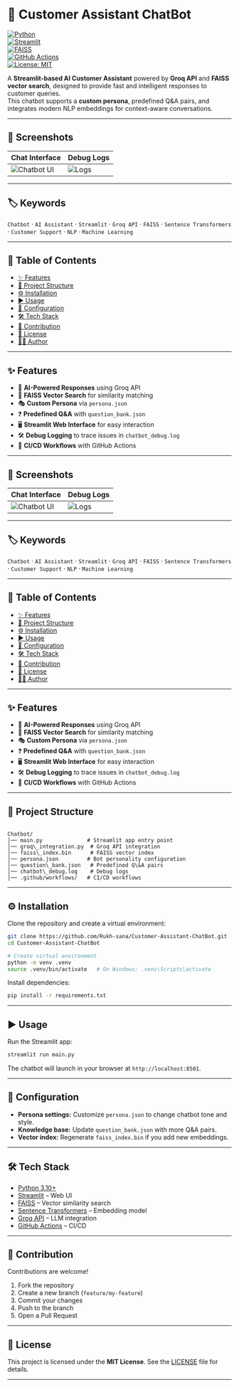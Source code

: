# 🤖 Customer Assistant ChatBot

[![Python](https://img.shields.io/badge/python-3.10+-blue.svg)](https://www.python.org/)  
[![Streamlit](https://img.shields.io/badge/Streamlit-App-red?logo=streamlit)](https://streamlit.io/)  
[![FAISS](https://img.shields.io/badge/FAISS-Vector%20Search-green)](https://faiss.ai/)  
[![GitHub Actions](https://img.shields.io/github/actions/workflow/status/Rukh-sana/Customer-Assistant-ChatBot/python-publish.yml?branch=main&label=build&logo=github)](https://github.com/Rukh-sana/Customer-Assistant-ChatBot/actions)  
[![License: MIT](https://img.shields.io/badge/License-MIT-yellow.svg)](LICENSE)  

A **Streamlit-based AI Customer Assistant** powered by **Groq API** and **FAISS vector search**, designed to provide fast and intelligent responses to customer queries.  
This chatbot supports a **custom persona**, predefined Q&A pairs, and integrates modern NLP embeddings for context-aware conversations.  

---

## 📸 Screenshots

| Chat Interface | Debug Logs |  
|----------------|------------|  
| ![Chatbot UI](screenshots/chat_ui.png) | ![Logs](screenshots/debug_logs.png) |  

---

## 🏷️ Keywords

`Chatbot` · `AI Assistant` · `Streamlit` · `Groq API` · `FAISS` · `Sentence Transformers` · `Customer Support` · `NLP` · `Machine Learning`  

---

## 📑 Table of Contents

- [✨ Features](#-features)  
- [📂 Project Structure](#-project-structure)  
- [⚙️ Installation](#️-installation)  
- [▶️ Usage](#️-usage)  
- [🧩 Configuration](#-configuration)  
- [🛠 Tech Stack](#-tech-stack)  
- [🤝 Contribution](#-contribution)  
- [📜 License](#-license)  
- [👩‍💻 Author](#-author)  

---

## ✨ Features

- 🧠 **AI-Powered Responses** using Groq API  
- 📂 **FAISS Vector Search** for similarity matching  
- 🎭 **Custom Persona** via `persona.json`  
- ❓ **Predefined Q&A** with `question_bank.json`  
- 🖥 **Streamlit Web Interface** for easy interaction  
- 🛠 **Debug Logging** to trace issues in `chatbot_debug.log`  
- 🚀 **CI/CD Workflows** with GitHub Actions  

---



## 📸 Screenshots

| Chat Interface | Debug Logs |  
|----------------|------------|  
| ![Chatbot UI](screenshots/chat_ui.png) | ![Logs](screenshots/debug_logs.png) |  

---

## 🏷️ Keywords

`Chatbot` · `AI Assistant` · `Streamlit` · `Groq API` · `FAISS` · `Sentence Transformers` · `Customer Support` · `NLP` · `Machine Learning`  

---

## 📑 Table of Contents

- [✨ Features](#-features)  
- [📂 Project Structure](#-project-structure)  
- [⚙️ Installation](#️-installation)  
- [▶️ Usage](#️-usage)  
- [🧩 Configuration](#-configuration)  
- [🛠 Tech Stack](#-tech-stack)  
- [🤝 Contribution](#-contribution)  
- [📜 License](#-license)  
- [👩‍💻 Author](#-author)  

---

## ✨ Features

- 🧠 **AI-Powered Responses** using Groq API  
- 📂 **FAISS Vector Search** for similarity matching  
- 🎭 **Custom Persona** via `persona.json`  
- ❓ **Predefined Q&A** with `question_bank.json`  
- 🖥 **Streamlit Web Interface** for easy interaction  
- 🛠 **Debug Logging** to trace issues in `chatbot_debug.log`  
- 🚀 **CI/CD Workflows** with GitHub Actions  

---

## 📂 Project Structure

```

Chatbot/
│── main.py              # Streamlit app entry point
│── groq\_integration.py  # Groq API integration
│── faiss\_index.bin      # FAISS vector index
│── persona.json         # Bot personality configuration
│── question\_bank.json   # Predefined Q\&A pairs
│── chatbot\_debug.log    # Debug logs
│── .github/workflows/   # CI/CD workflows

````

---

## ⚙️ Installation

Clone the repository and create a virtual environment:

```bash
git clone https://github.com/Rukh-sana/Customer-Assistant-ChatBot.git
cd Customer-Assistant-ChatBot

# Create virtual environment
python -m venv .venv
source .venv/bin/activate   # On Windows: .venv\Scripts\activate
````

Install dependencies:

```bash
pip install -r requirements.txt
```

---

## ▶️ Usage

Run the Streamlit app:

```bash
streamlit run main.py
```

The chatbot will launch in your browser at `http://localhost:8501`.

---

## 🧩 Configuration

* **Persona settings:** Customize `persona.json` to change chatbot tone and style.
* **Knowledge base:** Update `question_bank.json` with more Q\&A pairs.
* **Vector index:** Regenerate `faiss_index.bin` if you add new embeddings.

---

## 🛠 Tech Stack

* [Python 3.10+](https://www.python.org/)
* [Streamlit](https://streamlit.io/) – Web UI
* [FAISS](https://faiss.ai/) – Vector similarity search
* [Sentence Transformers](https://www.sbert.net/) – Embedding model
* [Groq API](https://groq.com/) – LLM integration
* [GitHub Actions](https://docs.github.com/en/actions) – CI/CD

---

## 🤝 Contribution

Contributions are welcome!

1. Fork the repository
2. Create a new branch (`feature/my-feature`)
3. Commit your changes
4. Push to the branch
5. Open a Pull Request

---

## 📜 License

This project is licensed under the **MIT License**.
See the [LICENSE](LICENSE) file for details.

---

